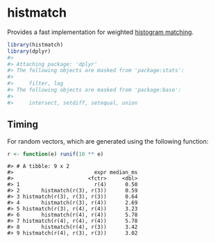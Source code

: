 
<!-- README.md is generated from README.Rmd. Please edit that file -->
histmatch
=========

Provides a fast implementation for weighted [histogram matching](https://en.wikipedia.org/wiki/Histogram_matching).

``` r
library(histmatch)
library(dplyr)
#> 
#> Attaching package: 'dplyr'
#> The following objects are masked from 'package:stats':
#> 
#>     filter, lag
#> The following objects are masked from 'package:base':
#> 
#>     intersect, setdiff, setequal, union
```

Timing
------

For random vectors, which are generated using the following function:

``` r
r <- function(e) runif(10 ** e)
```

    #> # A tibble: 9 x 2
    #>                          expr median_ms
    #>                        <fctr>     <dbl>
    #> 1                        r(4)      0.50
    #> 2       histmatch(r(3), r(3))      0.59
    #> 3 histmatch(r(3), r(3), r(3))      0.64
    #> 4       histmatch(r(3), r(4))      2.69
    #> 5 histmatch(r(3), r(4), r(4))      3.23
    #> 6       histmatch(r(4), r(4))      5.78
    #> 7 histmatch(r(4), r(4), r(4))      5.78
    #> 8       histmatch(r(4), r(3))      3.42
    #> 9 histmatch(r(4), r(3), r(3))      3.02
